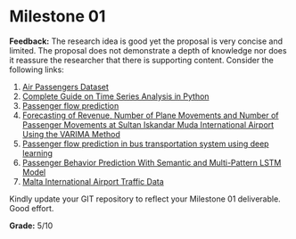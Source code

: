# Milestone 01

**Feedback:** The research idea is good yet the proposal is very concise and limited. The proposal does not demonstrate a depth of knowledge nor does it reassure the researcher that there is supporting content. Consider the following links: 

1. [Air Passengers Dataset](https://www.kaggle.com/datasets/rakannimer/air-passengers)
2. [Complete Guide on Time Series Analysis in Python](https://www.kaggle.com/code/prashant111/complete-guide-on-time-series-analysis-in-python)
3. [Passenger flow prediction](http://uu.diva-portal.org/smash/get/diva2:1801319/FULLTEXT01.pdf)
4. [Forecasting of Revenue, Number of Plane Movements and Number of Passenger Movements at Sultan Iskandar Muda International Airport Using the VARIMA Method](https://eudl.eu/pdf/10.4108/eai.2-8-2019.2290496)
5. [Passenger flow prediction in bus transportation system using deep learning](https://link.springer.com/article/10.1007/s11042-022-12306-3)
6. [Passenger Behavior Prediction With Semantic and Multi-Pattern LSTM Model](https://ieeexplore.ieee.org/stamp/stamp.jsp?arnumber=8889510)
7. [Malta International Airport Traffic Data](https://www.maltairport.com/corporate/traffic-development/statistics/)

Kindly update your GIT repository to reflect your Milestone 01 deliverable. Good effort.

**Grade:** 5/10
